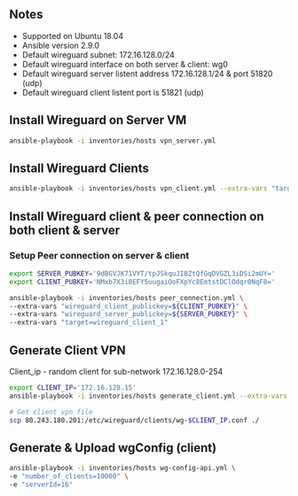 ## Notes    
- Supported on Ubuntu 18.04
- Ansible version 2.9.0
- Default wireguard subnet: 172.16.128.0/24
- Default wireguard interface on both server & client: wg0
- Default wireguard server listent address 172.16.128.1/24 & port 51820 (udp)
- Default wireguard client listent port is 51821 (udp)

## Install Wireguard on Server VM
```sh
ansible-playbook -i inventories/hosts vpn_server.yml
```

## Install Wireguard Clients
```sh
ansible-playbook -i inventories/hosts vpn_client.yml --extra-vars "target=wireguard_client_1"
```

## Install Wireguard client & peer connection on both client & server
### Setup Peer connection on server & client
```sh
export SERVER_PUBKEY='9dBGVJK71VYT/tpJSkquJI8ZtQfGqDVGZL3iDSi2mUY='
export CLIENT_PUBKEY='NMxb7X3i8EFY5uugaiOoFXpYc8EmtstDClOdqr0NqF8='

ansible-playbook -i inventories/hosts peer_connection.yml \
--extra-vars "wireguard_client_publickey=${CLIENT_PUBKEY}" \
--extra-vars "wireguard_server_publickey=${SERVER_PUBKEY}" \
--extra-vars "target=wireguard_client_1"
```

## Generate Client VPN
Client_ip - random client for sub-network 172.16.128.0-254
```sh
export CLIENT_IP='172.16.128.15'
ansible-playbook -i inventories/hosts generate_client.yml --extra-vars "client_ip=$CLIENT_IP"

# Get client vpn file
scp 80.243.180.201:/etc/wireguard/clients/wg-$CLIENT_IP.conf ./
```

## Generate & Upload wgConfig (client)

```sh
ansible-playbook -i inventories/hosts wg-config-api.yml \
-e "number_of_clients=10000" \
-e "serverId=16"
```
